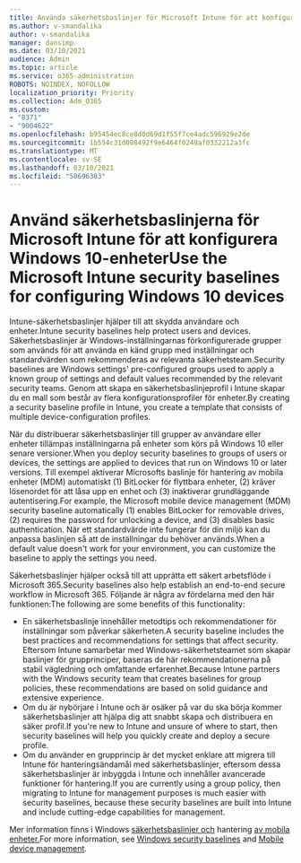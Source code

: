 ```yaml
---
title: Använda säkerhetsbaslinjer för Microsoft Intune för att konfigurera Windows 10-enheter
ms.author: v-smandalika
author: v-smandalika
manager: dansimp
ms.date: 03/10/2021
audience: Admin
ms.topic: article
ms.service: o365-administration
ROBOTS: NOINDEX, NOFOLLOW
localization_priority: Priority
ms.collection: Adm_O365
ms.custom:
- "8371"
- "9004622"
ms.openlocfilehash: b95454ec8ce8d0d69d1f55f7ce4adc596929e2de
ms.sourcegitcommit: 1b554c31d008492f9e6464f0249af0332212a3fc
ms.translationtype: MT
ms.contentlocale: sv-SE
ms.lasthandoff: 03/10/2021
ms.locfileid: "50696383"
---
```

# <a name="use-the-microsoft-intune-security-baselines-for-configuring-windows-10-devices"></a><span data-ttu-id="89c86-102">Använd säkerhetsbaslinjerna för Microsoft Intune för att konfigurera Windows 10-enheter</span><span class="sxs-lookup"><span data-stu-id="89c86-102">Use the Microsoft Intune security baselines for configuring Windows 10 devices</span></span>

<span data-ttu-id="89c86-103">Intune-säkerhetsbaslinjer hjälper till att skydda användare och enheter.</span><span class="sxs-lookup"><span data-stu-id="89c86-103">Intune security baselines help protect users and devices.</span></span> <span data-ttu-id="89c86-104">Säkerhetsbaslinjer är Windows-inställningarnas förkonfigurerade grupper som används för att använda en känd grupp med inställningar och standardvärden som rekommenderas av relevanta säkerhetsteam.</span><span class="sxs-lookup"><span data-stu-id="89c86-104">Security baselines are Windows settings' pre-configured groups used to apply a known group of settings and default values recommended by the relevant security teams.</span></span> <span data-ttu-id="89c86-105">Genom att skapa en säkerhetsbaslinjeprofil i Intune skapar du en mall som består av flera konfigurationsprofiler för enheter.</span><span class="sxs-lookup"><span data-stu-id="89c86-105">By creating a security baseline profile in Intune, you create a template that consists of multiple device-configuration profiles.</span></span>

<span data-ttu-id="89c86-106">När du distribuerar säkerhetsbaslinjer till grupper av användare eller enheter tillämpas inställningarna på enheter som körs på Windows 10 eller senare versioner.</span><span class="sxs-lookup"><span data-stu-id="89c86-106">When you deploy security baselines to groups of users or devices, the settings are applied to devices that run on Windows 10 or later versions.</span></span> <span data-ttu-id="89c86-107">Till exempel aktiverar Microsofts baslinje för hantering av mobila enheter (MDM) automatiskt (1) BitLocker för flyttbara enheter, (2) kräver lösenordet för att låsa upp en enhet och (3) inaktiverar grundläggande autentisering.</span><span class="sxs-lookup"><span data-stu-id="89c86-107">For example, the Microsoft mobile device management (MDM) security baseline automatically (1) enables BitLocker for removable drives, (2) requires the password for unlocking a device, and (3) disables basic authentication.</span></span> <span data-ttu-id="89c86-108">När ett standardvärde inte fungerar för din miljö kan du anpassa baslinjen så att de inställningar du behöver används.</span><span class="sxs-lookup"><span data-stu-id="89c86-108">When a default value doesn't work for your environment, you can customize the baseline to apply the settings you need.</span></span>

<span data-ttu-id="89c86-109">Säkerhetsbaslinjer hjälper också till att upprätta ett säkert arbetsflöde i Microsoft 365.</span><span class="sxs-lookup"><span data-stu-id="89c86-109">Security baselines also help establish an end-to-end secure workflow in Microsoft 365.</span></span> <span data-ttu-id="89c86-110">Följande är några av fördelarna med den här funktionen:</span><span class="sxs-lookup"><span data-stu-id="89c86-110">The following are some benefits of this functionality:</span></span>
- <span data-ttu-id="89c86-111">En säkerhetsbaslinje innehåller metodtips och rekommendationer för inställningar som påverkar säkerheten.</span><span class="sxs-lookup"><span data-stu-id="89c86-111">A security baseline includes the best practices and recommendations for settings that affect security.</span></span> <span data-ttu-id="89c86-112">Eftersom Intune samarbetar med Windows-säkerhetsteamet som skapar baslinjer för grupprinciper, baseras de här rekommendationerna på stabil vägledning och omfattande erfarenhet.</span><span class="sxs-lookup"><span data-stu-id="89c86-112">Because Intune partners with the Windows security team that creates baselines for group policies, these recommendations are based on solid guidance and extensive experience.</span></span>
- <span data-ttu-id="89c86-113">Om du är nybörjare i Intune och är osäker på var du ska börja kommer säkerhetsbaslinjer att hjälpa dig att snabbt skapa och distribuera en säker profil.</span><span class="sxs-lookup"><span data-stu-id="89c86-113">If you're new to Intune and unsure of where to start, then security baselines will help you quickly create and deploy a secure profile.</span></span>
- <span data-ttu-id="89c86-114">Om du använder en grupprincip är det mycket enklare att migrera till Intune för hanteringsändamål med säkerhetsbaslinjer, eftersom dessa säkerhetsbaslinjer är inbyggda i Intune och innehåller avancerade funktioner för hantering.</span><span class="sxs-lookup"><span data-stu-id="89c86-114">If you are currently using a group policy, then migrating to Intune for management purposes is much easier with security baselines, because these security baselines are built into Intune and include cutting-edge capabilities for management.</span></span>

<span data-ttu-id="89c86-115">Mer information finns i Windows [säkerhetsbaslinjer och](https://docs.microsoft.com/windows/security/threat-protection/windows-security-baselines) hantering [av mobila enheter.](https://docs.microsoft.com/windows/client-management/mdm/)</span><span class="sxs-lookup"><span data-stu-id="89c86-115">For more information, see [Windows security baselines](https://docs.microsoft.com/windows/security/threat-protection/windows-security-baselines) and [Mobile device management](https://docs.microsoft.com/windows/client-management/mdm/).</span></span>